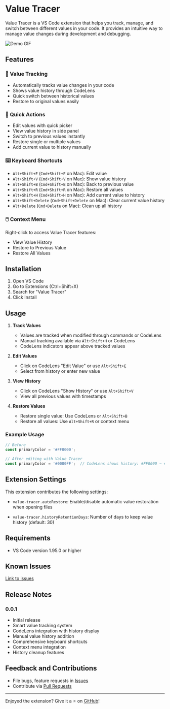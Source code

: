 # Value Tracer

Value Tracer is a VS Code extension that helps you track, manage, and switch between different values in your code. It provides an intuitive way to manage value changes during development and debugging.

![Demo GIF](https://github.com/username/value-tracer/raw/main/demo.gif)

## Features

### 📍 Value Tracking

- Automatically tracks value changes in your code
- Shows value history through CodeLens
- Quick switch between historical values
- Restore to original values easily

### 🔄 Quick Actions

- Edit values with quick picker
- View value history in side panel
- Switch to previous values instantly
- Restore single or multiple values
- Add current value to history manually

### ⌨️ Keyboard Shortcuts

- `Alt+Shift+E` (`Cmd+Shift+E` on Mac): Edit value
- `Alt+Shift+V` (`Cmd+Shift+V` on Mac): Show value history
- `Alt+Shift+B` (`Cmd+Shift+B` on Mac): Back to previous value
- `Alt+Shift+R` (`Cmd+Shift+R` on Mac): Restore all values
- `Alt+Shift+H` (`Cmd+Shift+H` on Mac): Add current value to history
- `Alt+Shift+Delete` (`Cmd+Shift+Delete` on Mac): Clear current value history
- `Alt+Delete` (`Cmd+Delete` on Mac): Clean up all history

### 🖱️ Context Menu

Right-click to access Value Tracer features:

- View Value History
- Restore to Previous Value
- Restore All Values

## Installation

1. Open VS Code
2. Go to Extensions (Ctrl+Shift+X)
3. Search for "Value Tracer"
4. Click Install

## Usage

1. **Track Values**
   - Values are tracked when modified through commands or CodeLens
   - Manual tracking available via `Alt+Shift+H` or CodeLens
   - CodeLens indicators appear above tracked values

2. **Edit Values**
   - Click on CodeLens "Edit Value" or use `Alt+Shift+E`
   - Select from history or enter new value

3. **View History**
   - Click on CodeLens "Show History" or use `Alt+Shift+V`
   - View all previous values with timestamps

4. **Restore Values**
   - Restore single value: Use CodeLens or `Alt+Shift+B`
   - Restore all values: Use `Alt+Shift+R` or context menu

### Example Usage

```javascript
// Before
const primaryColor = '#FF0000';

// After editing with Value Tracer
const primaryColor = '#0000FF';  // CodeLens shows history: #FF0000 → #00FF00 → #0000FF
```

## Extension Settings

This extension contributes the following settings:

- `value-tracer.autoRestore`: Enable/disable automatic value restoration when opening files

- `value-tracer.historyRetentionDays`:  Number of days to keep value history (default: 30)


## Requirements

- VS Code version 1.95.0 or higher

## Known Issues

[Link to issues](https://github.com/saga7878/value-tracer/issues)

## Release Notes

### 0.0.1

- Initial release
- Smart value tracking system
- CodeLens integration with history display
- Manual value history addition
- Comprehensive keyboard shortcuts
- Context menu integration
- History cleanup features

## Feedback and Contributions

- File bugs, feature requests in [Issues](https://github.com/saga7878/value-tracer/issues)
- Contribute via [Pull Requests](https://github.com/saga7878/value-tracer/pulls)

---
Enjoyed the extension? Give it a ⭐️ on [GitHub](https://github.com/saga7878/value-tracer)!
